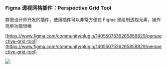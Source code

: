 ### Figma 透视网格插件：Perspective Grid Tool

群里设计师开发的插件，使用插件可以非常方便在 Figma 里绘制透视元素，操作简单功能很棒

[https://www.figma.com/community/plugin/1405507536265858829/perspective-grid-tool](https://www.figma.com/community/plugin/1405507536265858829/perspective-grid-tool)

![](https://moonvy.com/blog/_assets/9a774b50cacbf944.png)